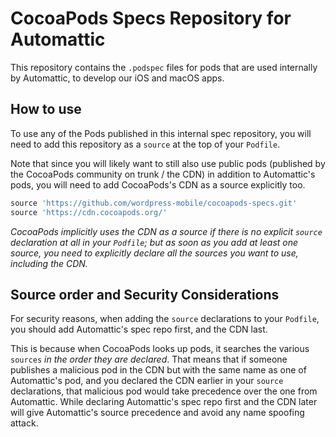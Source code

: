 # CocoaPods Specs Repository for Automattic

This repository contains the `.podspec` files for pods that are used internally by Automattic, to develop our iOS and macOS apps.

## How to use

To use any of the Pods published in this internal spec repository, you will need to add this repository as a `source` at the top of your `Podfile`.

Note that since you will likely want to still also use public pods (published by the CocoaPods community on trunk / the CDN) in addition to Automattic's pods, you will need to add CocoaPods's CDN as a source explicitly too.

```ruby
source 'https://github.com/wordpress-mobile/cocoapods-specs.git'
source 'https://cdn.cocoapods.org/'
```
 
_CocoaPods implicitly uses the CDN as a source if there is no explicit `source` declaration at all in your `Podfile`; but as soon as you add at least one source, you need to explicitly declare all the sources you want to use, including the CDN._

## Source order and Security Considerations

For security reasons, when adding the `source` declarations to your `Podfile`, you should add Automattic's spec repo first, and the CDN last.

This is because when CocoaPods looks up pods, it searches the various `sources` _in the order they are declared_. That means that if someone publishes a malicious pod in the CDN but with the same name as one of Automattic's pod, and you declared the CDN earlier in your `source` declarations, that malicious pod would take precedence over the one from Automattic. While declaring Automattic's spec repo first and the CDN later will give Automattic's source precedence and avoid any name spoofing attack.
